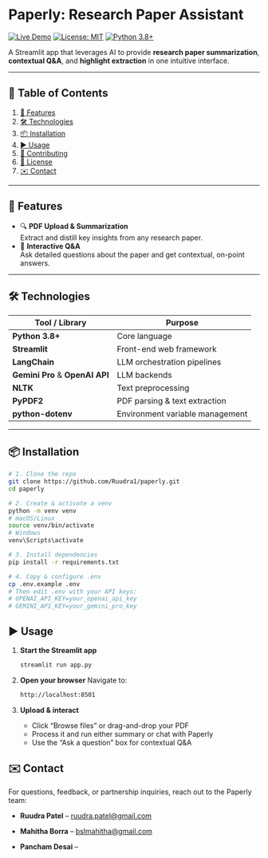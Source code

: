 
# Paperly: Research Paper Assistant  
[![Live Demo](https://img.shields.io/badge/demo-online-green)](https://paperly.streamlit.app/) [![License: MIT](https://img.shields.io/badge/License-MIT-blue)](LICENSE) [![Python 3.8+](https://img.shields.io/badge/python-3.8%2B-blue)](https://www.python.org/)  

A Streamlit app that leverages AI to provide **research paper summarization**, **contextual Q&A**, and **highlight extraction** in one intuitive interface.

---

## 📖 Table of Contents
1. [🚀 Features](#-features)  
2. [🛠️ Technologies](#️-technologies)  
3. [📦 Installation](#-installation)  
4. [▶️ Usage](#️-usage)  
5. [🤝 Contributing](#-contributing)  
6. [📜 License](#-license)  
7. [✉️ Contact](#️-contact)  

---

## 🚀 Features

- 🔍 **PDF Upload & Summarization**  
  Extract and distill key insights from any research paper.  
- 💬 **Interactive Q&A**  
  Ask detailed questions about the paper and get contextual, on-point answers.  

---

## 🛠️ Technologies

| Tool / Library     | Purpose                                   |
| ------------------ | ----------------------------------------- |
| **Python 3.8+**    | Core language                            |
| **Streamlit**      | Front-end web framework                  |
| **LangChain**      | LLM orchestration pipelines              |
| **Gemini Pro** & **OpenAI API** | LLM backends                     |
| **NLTK**           | Text preprocessing                       |
| **PyPDF2**         | PDF parsing & text extraction            |
| **python-dotenv**  | Environment variable management          |

---

## 📦 Installation

```bash
# 1. Clone the repo
git clone https://github.com/Ruudra1/paperly.git
cd paperly

# 2. Create & activate a venv
python -m venv venv
# macOS/Linux
source venv/bin/activate
# Windows
venv\Scripts\activate

# 3. Install dependencies
pip install -r requirements.txt

# 4. Copy & configure .env
cp .env.example .env
# Then edit .env with your API keys:
# OPENAI_API_KEY=your_openai_api_key
# GEMINI_API_KEY=your_gemini_pro_key
```


## ▶️ Usage

1. **Start the Streamlit app**  
   ```bash
   streamlit run app.py
   ```
 2. **Open your browser**
    Navigate to:
    ```bash
    http://localhost:8501
    ```
3.  **Upload & interact**
    
    -   Click “Browse files” or drag-and-drop your PDF
	-   Process it and run either summary or chat with Paperly
    -   Use the “Ask a question” box for contextual Q&A


## **✉️ Contact**

For questions, feedback, or partnership inquiries, reach out to the Paperly team:

-   **Ruudra Patel** – ruudra.patel@gmail.com
    
-   **Mahitha Borra** – bslmahitha@gmail.com
    
-   **Pancham Desai** – 
